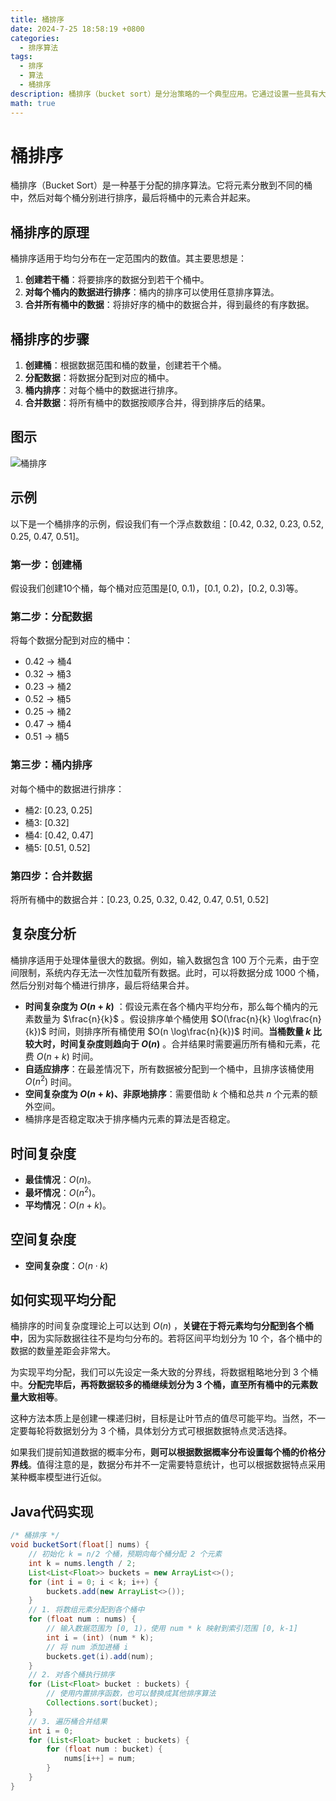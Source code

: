 ```yaml
---
title: 桶排序
date: 2024-7-25 18:58:19 +0800
categories:
  - 排序算法
tags:
  - 排序
  - 算法
  - 桶排序
description: 桶排序（bucket sort）是分治策略的一个典型应用。它通过设置一些具有大小顺序的桶，每个桶对应一个数据范围，将数据平均分配到各个桶中；然后，在每个桶内部分别执行排序；最终按照桶的顺序将所有数据合并。
math: true
---
```



# 桶排序

桶排序（Bucket Sort）是一种基于分配的排序算法。它将元素分散到不同的桶中，然后对每个桶分别进行排序，最后将桶中的元素合并起来。

## 桶排序的原理

桶排序适用于均匀分布在一定范围内的数值。其主要思想是：

1. **创建若干桶**：将要排序的数据分到若干个桶中。
2. **对每个桶内的数据进行排序**：桶内的排序可以使用任意排序算法。
3. **合并所有桶中的数据**：将排好序的桶中的数据合并，得到最终的有序数据。

## 桶排序的步骤

1. **创建桶**：根据数据范围和桶的数量，创建若干个桶。
2. **分配数据**：将数据分配到对应的桶中。
3. **桶内排序**：对每个桶中的数据进行排序。
4. **合并数据**：将所有桶中的数据按顺序合并，得到排序后的结果。

## 图示

![桶排序](https://rd-wang.github.io/assets/img/sort/桶排序.gif)


## 示例

以下是一个桶排序的示例，假设我们有一个浮点数数组：[0.42, 0.32, 0.23, 0.52, 0.25, 0.47, 0.51]。

### 第一步：创建桶

假设我们创建10个桶，每个桶对应范围是\[0, 0.1)，\[0.1, 0.2)，\[0.2, 0.3)等。

### 第二步：分配数据

将每个数据分配到对应的桶中：
- 0.42 -> 桶4
- 0.32 -> 桶3
- 0.23 -> 桶2
- 0.52 -> 桶5
- 0.25 -> 桶2
- 0.47 -> 桶4
- 0.51 -> 桶5

### 第三步：桶内排序

对每个桶中的数据进行排序：
- 桶2: [0.23, 0.25]
- 桶3: [0.32]
- 桶4: [0.42, 0.47]
- 桶5: [0.51, 0.52]

### 第四步：合并数据

将所有桶中的数据合并：[0.23, 0.25, 0.32, 0.42, 0.47, 0.51, 0.52]

## 复杂度分析

桶排序适用于处理体量很大的数据。例如，输入数据包含 100 万个元素，由于空间限制，系统内存无法一次性加载所有数据。此时，可以将数据分成 1000 个桶，然后分别对每个桶进行排序，最后将结果合并。

- **时间复杂度为 $O(n + k)$** ：假设元素在各个桶内平均分布，那么每个桶内的元素数量为 $\frac{n}{k}$ 。假设排序单个桶使用 $O(\frac{n}{k} \log\frac{n}{k})$ 时间，则排序所有桶使用 $O(n \log\frac{n}{k})$ 时间。**当桶数量 $k$ 比较大时，时间复杂度则趋向于 $O(n)$** 。合并结果时需要遍历所有桶和元素，花费 $O(n + k)$ 时间。
- **自适应排序**：在最差情况下，所有数据被分配到一个桶中，且排序该桶使用 $O(n^2)$ 时间。
- **空间复杂度为 $O(n + k)$、非原地排序**：需要借助 $k$ 个桶和总共 $n$ 个元素的额外空间。
- 桶排序是否稳定取决于排序桶内元素的算法是否稳定。

## 时间复杂度

- **最佳情况**：$O(n)$。 
- **最坏情况**：$O(n^2)$。 
- **平均情况**：$O(n+k)$。
  
## 空间复杂度

- **空间复杂度**：$O(n \cdot k)$

## 如何实现平均分配

桶排序的时间复杂度理论上可以达到 $O(n)$ ，**关键在于将元素均匀分配到各个桶中**，因为实际数据往往不是均匀分布的。若将区间平均划分为 10 个，各个桶中的数据的数量差距会非常大。

为实现平均分配，我们可以先设定一条大致的分界线，将数据粗略地分到 3 个桶中。**分配完毕后，再将数据较多的桶继续划分为 3 个桶，直至所有桶中的元素数量大致相等**。

这种方法本质上是创建一棵递归树，目标是让叶节点的值尽可能平均。当然，不一定要每轮将数据划分为 3 个桶，具体划分方式可根据数据特点灵活选择。

如果我们提前知道数据的概率分布，**则可以根据数据概率分布设置每个桶的价格分界线**。值得注意的是，数据分布并不一定需要特意统计，也可以根据数据特点采用某种概率模型进行近似。


## Java代码实现

```java
/* 桶排序 */
void bucketSort(float[] nums) {
    // 初始化 k = n/2 个桶，预期向每个桶分配 2 个元素
    int k = nums.length / 2;
    List<List<Float>> buckets = new ArrayList<>();
    for (int i = 0; i < k; i++) {
        buckets.add(new ArrayList<>());
    }
    // 1. 将数组元素分配到各个桶中
    for (float num : nums) {
        // 输入数据范围为 [0, 1)，使用 num * k 映射到索引范围 [0, k-1]
        int i = (int) (num * k);
        // 将 num 添加进桶 i
        buckets.get(i).add(num);
    }
    // 2. 对各个桶执行排序
    for (List<Float> bucket : buckets) {
        // 使用内置排序函数，也可以替换成其他排序算法
        Collections.sort(bucket);
    }
    // 3. 遍历桶合并结果
    int i = 0;
    for (List<Float> bucket : buckets) {
        for (float num : bucket) {
            nums[i++] = num;
        }
    }
}
```
